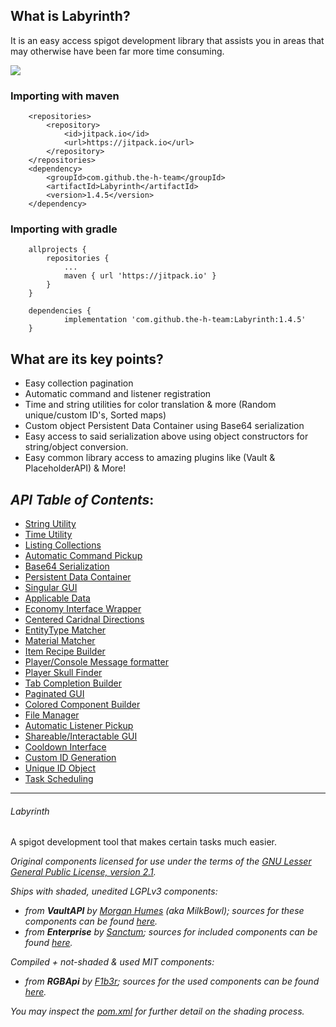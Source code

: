 ## What is Labyrinth?
It is an easy access spigot development library that assists you in areas that may otherwise have been far more time consuming.



[![](https://jitpack.io/v/the-h-team/Labyrinth.svg)](https://jitpack.io/#the-h-team/Labyrinth)
### Importing with maven
```POM
	<repositories>
		<repository>
		    <id>jitpack.io</id>
		    <url>https://jitpack.io</url>
		</repository>
	</repositories>
  	<dependency>
	    <groupId>com.github.the-h-team</groupId>
	    <artifactId>Labyrinth</artifactId>
	    <version>1.4.5</version>
	</dependency>
```
### Importing with gradle
```POM
	allprojects {
		repositories {
			...
			maven { url 'https://jitpack.io' }
		}
	}

	dependencies {
	        implementation 'com.github.the-h-team:Labyrinth:1.4.5'
	}
```

## What are its key points?
+ Easy collection pagination
+ Automatic command and listener registration
+ Time and string utilities for color translation & more (Random unique/custom ID's, Sorted maps)
+ Custom object Persistent Data Container using Base64 serialization
+ Easy access to said serialization above using object constructors for string/object conversion.
+ Easy common library access to amazing plugins like (Vault & PlaceholderAPI)
& More!


_API Table of Contents_:
--
  - [String Utility](https://github.com/the-h-team/Labyrinth/blob/2c8f1ac9bd9d764badc28d758a2cd4b995972e25/src/main/java/com/github/sanctum/labyrinth/library/StringUtils.java#L28)
  - [Time Utility](https://github.com/the-h-team/Labyrinth/wiki/Get-with-the-times)
  - [Listing Collections](https://github.com/the-h-team/Labyrinth/wiki/String-work.-Feel-the-magic.#3-list-pagination)
  - [Automatic Command Pickup]()
  - [Base64 Serialization]()
  - [Persistent Data Container]()
  - [Singular GUI](https://github.com/the-h-team/Labyrinth/wiki/MenuMan-GUI-Tutorial)
  - [Applicable Data]()
  - [Economy Interface Wrapper]()
  - [Centered Caridnal Directions]()
  - [EntityType Matcher]()
  - [Material Matcher]()
  - [Item Recipe Builder]()
  - [Player/Console Message formatter]()
  - [Player Skull Finder]()
  - [Tab Completion Builder]()
  - [Paginated GUI]()
  - [Colored Component Builder]()
  - [File Manager]()
  - [Automatic Listener Pickup]()
  - [Shareable/Interactable GUI]()
  - [Cooldown Interface]()
  - [Custom ID Generation]()
  - [Unique ID Object]()
  - [Task Scheduling]()

---
###### Labyrinth
A spigot development tool that makes certain tasks much easier.

*Original components licensed for use under the terms of the [GNU Lesser General Public License, version 2.1](https://www.gnu.org/licenses/old-licenses/lgpl-2.1.en.html).*

*Ships with shaded, unedited LGPLv3 components:*
- *from **VaultAPI** by [Morgan Humes](https://github.com/MilkBowl/) (aka MilkBowl); sources for these components can be found [here](https://github.com/MilkBowl/VaultAPI/).*
- *from **Enterprise** by [Sanctum](https://github.com/the-h-team/); sources for included components can be found [here](https://github.com/the-h-team/Enterprise).*

*Compiled + not-shaded & used MIT components:*
- *from **RGBApi** by [F1b3r](https://github.com/F1b3rDEV); sources for the used components can be found [here](https://github.com/F1b3rDEV/minecraft-spigot-rgb-chat-support).*

*You may inspect the [pom.xml](./pom.xml) for further detail on the shading process.*
